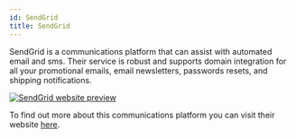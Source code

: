 ```yaml
---
id: SendGrid
title: SendGrid
---
```


SendGrid is a communications platform that can assist with automated email and sms. Their service is robust and supports domain integration for all your promotional emails, email newsletters, passwords resets, and shipping notifications.

[<img alt="SendGrid website preview" src="/img/SendGrid.png" />](https://sendgrid.com/)

To find out more about this communications platform you can visit their website [here](https://sendgrid.com/).